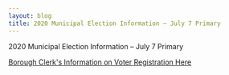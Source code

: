 ```yaml
---
layout: blog
title: 2020 Municipal Election Information – July 7 Primary
---
```



2020 Municipal Election Information – July 7 Primary

[Borough Clerk's Information on Voter Registration Here](/departments/borough-clerk/election-voter-info/)
